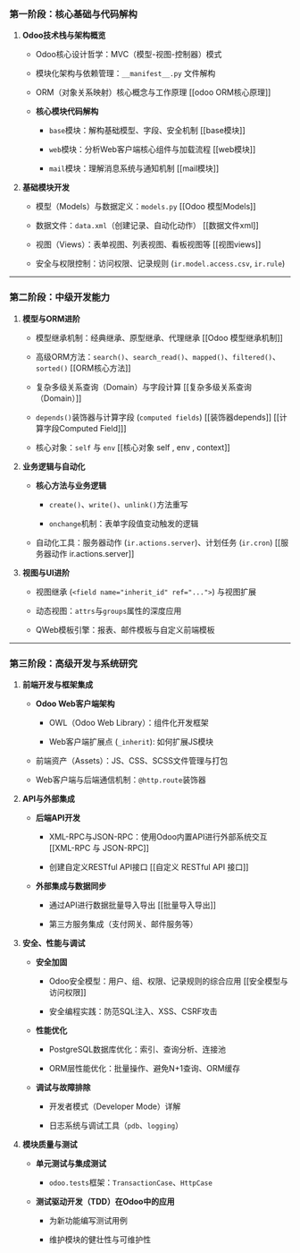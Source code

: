 
### **第一阶段：核心基础与代码解构**

1. **Odoo技术栈与架构概览**
    
    - Odoo核心设计哲学：MVC（模型-视图-控制器）模式
        
    - 模块化架构与依赖管理：`__manifest__.py` 文件解构
        
    - ORM（对象关系映射）核心概念与工作原理  [[odoo ORM核心原理]]
        
    - **核心模块代码解构**
        
        - `base`模块：解构基础模型、字段、安全机制  [[base模块]]
            
        - `web`模块：分析Web客户端核心组件与加载流程  [[web模块]]
            
        - `mail`模块：理解消息系统与通知机制 [[mail模块]]
            
2. **基础模块开发**
    
    - 模型（Models）与数据定义：`models.py`   [[Odoo 模型Models]]
        
    - 数据文件：`data.xml`（创建记录、自动化动作）  [[数据文件xml]]
        
    - 视图（Views）：表单视图、列表视图、看板视图等  [[视图views]]
        
    - 安全与权限控制：访问权限、记录规则 (`ir.model.access.csv`, `ir.rule`)
        

---

### **第二阶段：中级开发能力**

1. **模型与ORM进阶**
    
    - 模型继承机制：经典继承、原型继承、代理继承   [[Odoo 模型继承机制]]  
        
    - 高级ORM方法：`search()`、`search_read()`、`mapped()`、`filtered()`、`sorted()`  [[ORM核心方法]]
        
    - 复杂多级关系查询（Domain）与字段计算   [[复杂多级关系查询（Domain）]]
        
    - `depends()`装饰器与计算字段 (`computed fields`)   [[装饰器depends]]   [[计算字段Computed Field]]]  
        
    - 核心对象：`self` 与 `env`    [[核心对象 self , env , context]]


2. **业务逻辑与自动化**
    
    - **核心方法与业务逻辑**
        
        - `create()`、`write()`、`unlink()`方法重写
            
        - `onchange`机制：表单字段值变动触发的逻辑
            
    - 自动化工具：服务器动作 (`ir.actions.server`)、计划任务 (`ir.cron`)  [[服务器动作 ir.actions.server]]
        
3. **视图与UI进阶**
    
    - 视图继承 (`<field name="inherit_id" ref="...">`) 与视图扩展
        
    - 动态视图：`attrs`与`groups`属性的深度应用
        
    - QWeb模板引擎：报表、邮件模板与自定义前端模板
        

---

### **第三阶段：高级开发与系统研究**

1. **前端开发与框架集成**
    
    - **Odoo Web客户端架构**
        
        - OWL（Odoo Web Library）：组件化开发框架
            
        - Web客户端扩展点 (`_inherit`): 如何扩展JS模块
            
    - 前端资产（Assets）：JS、CSS、SCSS文件管理与打包
        
    - Web客户端与后端通信机制：`@http.route`装饰器
        
2. **API与外部集成**
    
    - **后端API开发**
        
        - XML-RPC与JSON-RPC：使用Odoo内置API进行外部系统交互  [[XML-RPC 与 JSON-RPC]]
            
        - 创建自定义RESTful API接口  [[自定义 RESTful API 接口]]
            
    - **外部集成与数据同步**
        
        - 通过API进行数据批量导入导出  [[批量导入导出]]
            
        - 第三方服务集成（支付网关、邮件服务等）
            
3. **安全、性能与调试**
    
    - **安全加固**
        
        - Odoo安全模型：用户、组、权限、记录规则的综合应用 [[安全模型与访问权限]]
            
        - 安全编程实践：防范SQL注入、XSS、CSRF攻击
            
    - **性能优化**
        
        - PostgreSQL数据库优化：索引、查询分析、连接池
            
        - ORM层性能优化：批量操作、避免N+1查询、ORM缓存
            
    - **调试与故障排除**
        
        - 开发者模式（Developer Mode）详解
            
        - 日志系统与调试工具（`pdb`、`logging`）
            
4. **模块质量与测试**
    
    - **单元测试与集成测试**
        
        - `odoo.tests`框架：`TransactionCase`、`HttpCase`
            
    - **测试驱动开发（TDD）在Odoo中的应用**
        
        - 为新功能编写测试用例
            
        - 维护模块的健壮性与可维护性